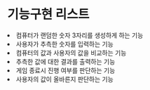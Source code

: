 <h1>기능구현 리스트</h1>
<li>컴퓨터가 랜덤한 숫자 3자리를 생성하게 하는 기능</li>
<li>사용자가 추측한 숫자를 입력하는 기능</li>
<li>컴퓨터의 값과 사용자의 값을 비교하는 기능</li>
<li>추측한 값에 대한 결과를 출력하는 기능</li>
<li>게임 종료시 진행 여부를 판단하는 기능</li>
<li>사용자의 값이 올바른지 판단하는 기능</li>
